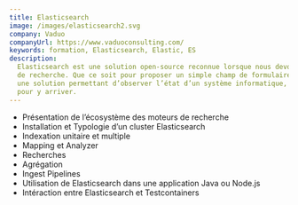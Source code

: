 ```yaml
---
title: Elasticsearch
image: /images/elasticsearch2.svg
company: Vaduo
companyUrl: https://www.vaduoconsulting.com/
keywords: formation, Elasticsearch, Elastic, ES
description:
  Elasticsearch est une solution open-source reconnue lorsque nous devons mettre en place une solution de moteur
  de recherche. Que ce soit pour proposer un simple champ de formulaire aux utilisateurs ou pour mettre en place
  une solution permettant d’observer l’état d’un système informatique, Elasticsearch vous propose le nécessaire
  pour y arriver.
---
```


- Présentation de l’écosystème des moteurs de recherche
- Installation et Typologie d’un cluster Elasticsearch
- Indexation unitaire et multiple
- Mapping et Analyzer
- Recherches
- Agrégation
- Ingest Pipelines
- Utilisation de Elasticsearch dans une application Java ou Node.js
- Intéraction entre Elasticsearch et Testcontainers
